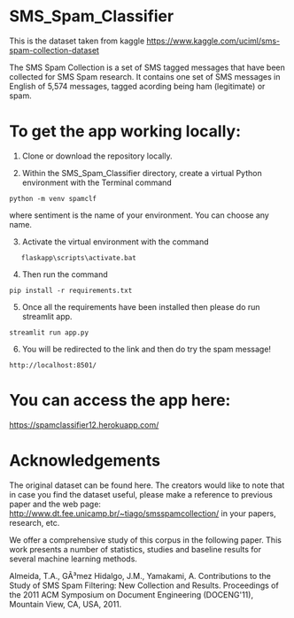 # SMS_Spam_Classifier


This is the dataset taken from kaggle
https://www.kaggle.com/uciml/sms-spam-collection-dataset


The SMS Spam Collection is a set of SMS tagged messages that have been collected for SMS Spam research. It contains one set of SMS messages in English of 5,574 messages, tagged acording being ham (legitimate) or spam.


# To get the app working locally:

1. Clone or download the repository locally.

2. Within the SMS_Spam_Classifier directory, create a virtual Python environment with the Terminal command 
```
python -m venv spamclf 
```
where sentiment is the name of your environment. You can choose any name.

3. Activate the virtual environment with the command 
```
   flaskapp\scripts\activate.bat
```
 
4. Then run the command 
```
pip install -r requirements.txt 
```

5. Once all the requirements have been installed then please do run streamlit app.
```
streamlit run app.py
```
6. You will be redirected to the link and then do try the spam message!
```
http://localhost:8501/
```




# You can access the app here:  
https://spamclassifier12.herokuapp.com/





# Acknowledgements
The original dataset can be found here. The creators would like to note that in case you find the dataset useful, please make a reference to previous paper and the web page: http://www.dt.fee.unicamp.br/~tiago/smsspamcollection/ in your papers, research, etc.

We offer a comprehensive study of this corpus in the following paper. This work presents a number of statistics, studies and baseline results for several machine learning methods.

Almeida, T.A., GÃ³mez Hidalgo, J.M., Yamakami, A. Contributions to the Study of SMS Spam Filtering: New Collection and Results. Proceedings of the 2011 ACM Symposium on Document Engineering (DOCENG'11), Mountain View, CA, USA, 2011.
